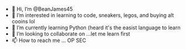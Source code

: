 - 👋 Hi, I’m @BeanJames45
- 👀 I’m interested in learning to code, sneakers, legos, and buying alt cooins lol
- 🌱 I’m currently learning Python (heard it's the easist language to learn
- 💞️ I’m looking to collaborate on ...let me learn first
- 📫 How to reach me ... OP SEC 

<!---
BeanJames45/BeanJames45 is a ✨ special ✨ repository because its `README.md` (this file) appears on your GitHub profile.
You can click the Preview link to take a look at your changes.
--->
